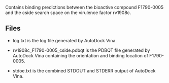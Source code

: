Contains binding predictions between the bioactive compound F1790-0005 and the cside search space on the virulence factor rv1908c.

## Files

- log.txt is the log file generated by AutoDock Vina.

- rv1908c_F1790-0005_cside.pdbqt is the PDBQT file generated by AutoDock Vina containing the orientation and binding location of F1790-0005.

- stdoe.txt is the combined STDOUT and STDERR output of AutoDock Vina.

